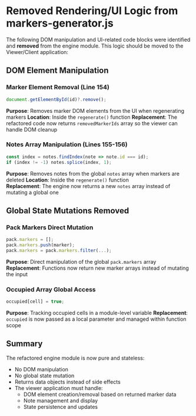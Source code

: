 # Removed Rendering/UI Logic from markers-generator.js

The following DOM manipulation and UI-related code blocks were identified and **removed** from the engine module. This logic should be moved to the Viewer/Client application:

## DOM Element Manipulation

### Marker Element Removal (Line 154)
```javascript
document.getElementById(id)?.remove();
```
**Purpose**: Removes marker DOM elements from the UI when regenerating markers
**Location**: Inside the `regenerate()` function
**Replacement**: The refactored code now returns `removedMarkerIds` array so the viewer can handle DOM cleanup

### Notes Array Manipulation (Lines 155-156)
```javascript
const index = notes.findIndex(note => note.id === id);
if (index != -1) notes.splice(index, 1);
```
**Purpose**: Removes notes from the global `notes` array when markers are deleted
**Location**: Inside the `regenerate()` function  
**Replacement**: The engine now returns a new `notes` array instead of mutating a global one

## Global State Mutations Removed

### Pack Markers Direct Mutation
```javascript
pack.markers = [];
pack.markers.push(marker);
pack.markers = pack.markers.filter(...);
```
**Purpose**: Direct manipulation of the global `pack.markers` array
**Replacement**: Functions now return new marker arrays instead of mutating the input

### Occupied Array Global Access
```javascript
occupied[cell] = true;
```
**Purpose**: Tracking occupied cells in a module-level variable
**Replacement**: `occupied` is now passed as a local parameter and managed within function scope

## Summary

The refactored engine module is now pure and stateless:
- No DOM manipulation
- No global state mutation  
- Returns data objects instead of side effects
- The viewer application must handle:
  - DOM element creation/removal based on returned marker data
  - Note management and display
  - State persistence and updates